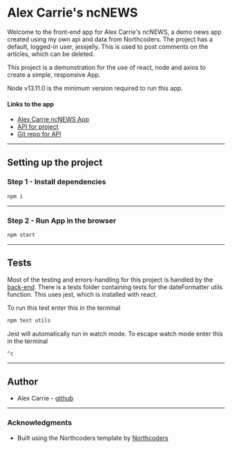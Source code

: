 # Alex Carrie's ncNEWS

Welcome to the front-end app for Alex Carrie's ncNEWS, a demo news app created using my own api and data from Northcoders.
The project has a default, logged-in user, jessjelly. This is used to post comments on the articles, which can be deleted.

This project is a demonstration for the use of react, node and axios to create a simple, responsive App.

Node v13.11.0 is the minimum version required to run this app.

#### Links to the app

- [Alex Carrie ncNEWS App](https://alex-carrie-nc-news.netlify.app/)
- [API for project](https://ac-nc-news.herokuapp.com/api)
- [Git repo for API](https://github.com/scrymgeourg/be-nc-news)

---

## Setting up the project

### Step 1 - Install dependencies

```bash
npm i
```

---

### Step 2 - Run App in the browser

```bash
npm start
```

---

## Tests

Most of the testing and errors-handling for this project is handled by the [back-end](https://github.com/scrymgeourg/be-nc-news).
There is a tests folder containing tests for the dateFormatter utils function. This uses jest, which is installed with react.

To run this test enter this in the terminal

```bash
npm test utils
```

Jest will automatically run in watch mode. To escape watch mode enter this in the terminal

```bash
^c
```

---

## Author

- Alex Carrie - [github](https://github.com/scrymgeourg/)

---

### Acknowledgments

- Built using the Northcoders template by [Northcoders](https://northcoders.com/)
